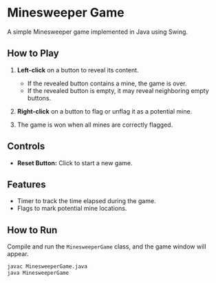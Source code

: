 # Minesweeper Game

A simple Minesweeper game implemented in Java using Swing.

## How to Play

1. **Left-click** on a button to reveal its content.
   - If the revealed button contains a mine, the game is over.
   - If the revealed button is empty, it may reveal neighboring empty buttons.

2. **Right-click** on a button to flag or unflag it as a potential mine.

3. The game is won when all mines are correctly flagged.

## Controls

- **Reset Button:** Click to start a new game.

## Features

- Timer to track the time elapsed during the game.
- Flags to mark potential mine locations.

## How to Run

Compile and run the `MinesweeperGame` class, and the game window will appear.

```bash
javac MinesweeperGame.java
java MinesweeperGame
